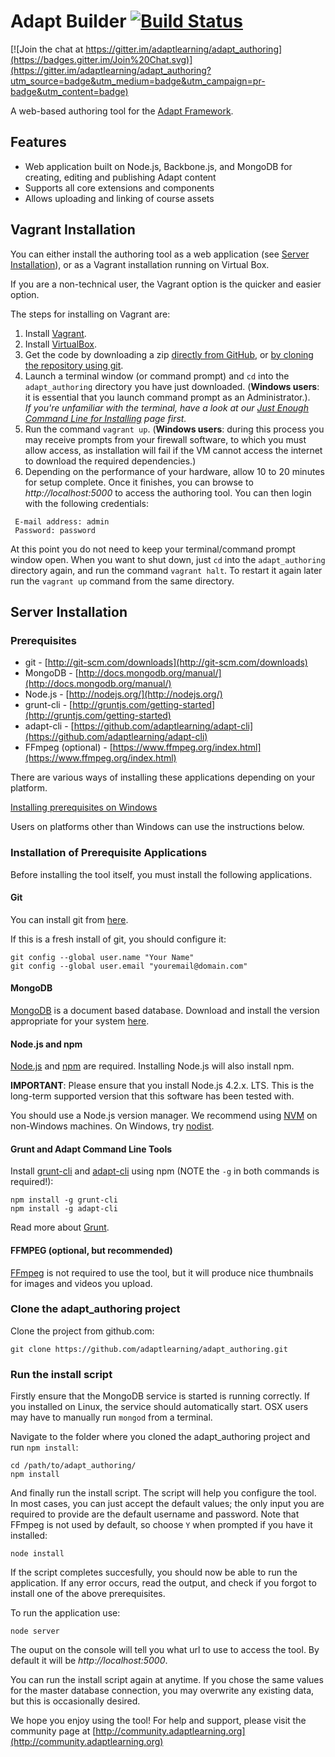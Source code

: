 # Adapt Builder [![Build Status](https://secure.travis-ci.org/adaptlearning/adapt_authoring.png)](http://travis-ci.org/adaptlearning/adapt_authoring)

[![Join the chat at https://gitter.im/adaptlearning/adapt_authoring](https://badges.gitter.im/Join%20Chat.svg)](https://gitter.im/adaptlearning/adapt_authoring?utm_source=badge&utm_medium=badge&utm_campaign=pr-badge&utm_content=badge)
 
A web-based authoring tool for the [Adapt Framework](https://community.adaptlearning.org/).

## Features

* Web application built on Node.js, Backbone.js, and MongoDB for creating, editing and publishing Adapt content
* Supports all core extensions and components
* Allows uploading and linking of course assets

## Vagrant Installation

You can either install the authoring tool as a web application (see [Server Installation](#server-installation)), or as a Vagrant installation running on Virtual Box.

If you are a non-technical user, the Vagrant option is the quicker and easier option.

The steps for installing on Vagrant are:

1. Install [Vagrant](https://docs.vagrantup.com/v2/installation/).
2. Install [VirtualBox](https://www.virtualbox.org/wiki/Downloads).
3. Get the code by downloading a zip [directly from GitHub](https://github.com/adaptlearning/adapt_authoring/releases), or [by cloning the repository using git](#clone-the-adapt_authoring-project).
4. Launch a terminal window (or command prompt) and `cd` into the `adapt_authoring` directory you have just downloaded.  (**Windows users**: it is essential that you launch command prompt as an Administrator.). <br/>*If you're unfamiliar with the terminal, have a look at our [Just Enough Command Line for Installing](https://github.com/adaptlearning/adapt_authoring/wiki/Just-Enough-Command-Line-for-Installing) page first.*  
5. Run the command `vagrant up`.  (**Windows users**: during this process you may receive prompts from your firewall software, to which you must allow access, as installation will fail if the VM cannot access the internet to download the required dependencies.)
6. Depending on the performance of your hardware, allow 10 to 20 minutes for setup complete. Once it finishes, you can browse to *http://localhost:5000* to access the authoring tool. You can then login with the following credentials:

```
 E-mail address: admin
 Password: password
```
At this point you do not need to keep your terminal/command prompt window open. When you want to shut down, just `cd` into the `adapt_authoring` directory again, and run the command `vagrant halt`.  To restart it again later run the `vagrant up` command from the same directory.


## Server Installation

### Prerequisites

* git - [http://git-scm.com/downloads](http://git-scm.com/downloads)
* MongoDB - [http://docs.mongodb.org/manual/](http://docs.mongodb.org/manual/)
* Node.js - [http://nodejs.org/](http://nodejs.org/)
* grunt-cli - [http://gruntjs.com/getting-started](http://gruntjs.com/getting-started)
* adapt-cli - [https://github.com/adaptlearning/adapt-cli](https://github.com/adaptlearning/adapt-cli)
* FFmpeg (optional) - [https://www.ffmpeg.org/index.html](https://www.ffmpeg.org/index.html)

There are various ways of installing these applications depending on your platform.

[Installing prerequisites on Windows](README-windows.md)

Users on platforms other than Windows can use the instructions below.

### Installation of Prerequisite Applications

Before installing the tool itself, you must install the following applications.

#### Git

You can install git from [here](http://git-scm.com/downloads).

If this is a fresh install of git, you should configure it:

```
git config --global user.name "Your Name"
git config --global user.email "youremail@domain.com"
```

#### MongoDB

[MongoDB](https://www.mongodb.org) is a document based database. Download and install the version appropriate for your system [here](https://www.mongodb.org/downloads).  


#### Node.js and npm

[Node.js](http://nodejs.org/) and [npm](https://www.npmjs.org/) are required. Installing Node.js will also install npm.

**IMPORTANT**: Please ensure that you install Node.js 4.2.x. LTS. This is the long-term supported version that this software has been tested with. 

You should use a Node.js version manager. We recommend using [NVM](https://github.com/creationix/nvm) on non-Windows machines. On Windows, try [nodist](https://github.com/marcelklehr/nodist).

#### Grunt and Adapt Command Line Tools

Install [grunt-cli](http://gruntjs.com/) and [adapt-cli](https://github.com/adaptlearning/adapt-cli) using npm (NOTE the `-g` in both commands is required!):

```
npm install -g grunt-cli
npm install -g adapt-cli
```
Read more about [Grunt](http://gruntjs.com/getting-started).


#### FFMPEG (optional, but recommended)

[FFmpeg](https://www.ffmpeg.org/index.html) is not required to use the tool, but it will produce nice thumbnails for images and videos you upload. 

### Clone the adapt_authoring project

Clone the project from github.com:

```
git clone https://github.com/adaptlearning/adapt_authoring.git
```

### Run the install script

Firstly ensure that the MongoDB service is started is running correctly. If you installed on Linux, the service should automatically start. OSX users may have to manually run `mongod` from a terminal. 

Navigate to the folder where you cloned the adapt_authoring project and run `npm install`:

```
cd /path/to/adapt_authoring/
npm install

```

And finally run the install script. The script will help you configure the tool. In most cases, you can just accept the default values; the only input you are required to provide are the default username and password. Note that FFmpeg is not used by default, so choose `Y` when prompted if you have it installed:

````
node install
````
If the script completes succesfully, you should now be able to run the application. If any error occurs, read the output, and check if you forgot to install one of the above prerequisites.

To run the application use:

````
node server
````

The ouput on the console will tell you what url to use to access the tool. By default it will be *http://localhost:5000*. 

You can run the install script again at anytime. If you chose the same values for the master database connection, you may overwrite any existing data, but this is occasionally desired.

We hope you enjoy using the tool! For help and support, please visit the community page at [http://community.adaptlearning.org](http://community.adaptlearning.org)
